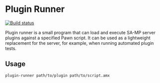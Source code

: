Plugin Runner
=============

[![Build status][build_badge_url]][build_url]

Plugin runner is a small program that can load and execute SA-MP server plugins
against a specified Pawn script. It can be used as a lightweight replacement
for the server, for example, when running automated plugin tests.

Usage
-----

```
plugin-runner path/to/plugin path/to/script.amx
```

[build_url]: https://ci.appveyor.com/project/Zeex/plugin-runner/branch/master
[build_badge_url]: https://ci.appveyor.com/api/projects/status/qutulepfiep5y06i/branch/master?svg=true